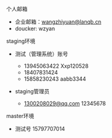个人邮箱

- 企业邮箱：wangzhiyuan@lanqb.cn
- doucker:   wzyan

staging环境

- 测试（管理系统）账号 
    - 13945063422 Xxp120528
    - 18407831424
    - 15858230243 aabb3344

- staging管理员 
  - 1300208029@qq.com 12345678

master环境   

- 测试号  15797707014

